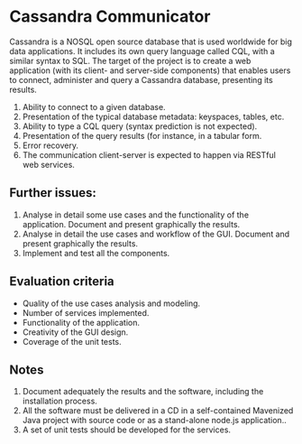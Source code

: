 # Cassandra Communicator 

Cassandra is a NOSQL open source database that is used worldwide for
big data applications. It includes its own query language called CQL,
with a similar syntax to SQL. The target of the project is to create a web
application (with its client- and server-side components) that enables
users to connect, administer and query a Cassandra database,
presenting its results.

1. Ability to connect to a given database.
2. Presentation of the typical database metadata: keyspaces, tables, etc.
3. Ability to type a CQL query (syntax prediction is not expected).
4. Presentation of the query results (for instance, in a tabular form.
5. Error recovery.
6. The communication client-server is expected to happen via RESTful web services.

## Further issues:

1. Analyse in detail some use cases and the functionality of the
application. Document and present graphically the results.
2. Analyse in detail the use cases and workflow of the GUI.
Document and present graphically the results.
3. Implement and test all the components.

## Evaluation criteria
* Quality of the use cases analysis and modeling.
* Number of services implemented.
* Functionality of the application.
* Creativity of the GUI design.
* Coverage of the unit tests.

## Notes
1. Document adequately the results and the software, including the
installation process.
2. All the software must be delivered in a CD in a self-contained
Mavenized Java project with source code or as a stand-alone
node.js application..
3. A set of unit tests should be developed for the services.
